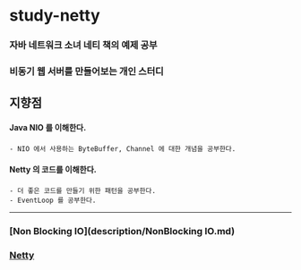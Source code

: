 
# study-netty

### 자바 네트워크 소녀 네티 책의 예제 공부
### 비동기 웹 서버를 만들어보는 개인 스터디

## 지향점

#### Java NIO 를 이해한다.
    - NIO 에서 사용하는 ByteBuffer, Channel 에 대한 개념을 공부한다.

#### Netty 의 코드를 이해한다.
    - 더 좋은 코드를 만들기 위한 패턴을 공부한다.
    - EventLoop 를 공부한다.

<hr>

### [Non Blocking IO](description/NonBlocking IO.md)

### [Netty](description/Netty.md)
